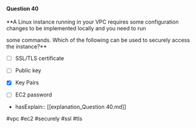 #### Question  40


**A Linux instance running in your VPC requires some configuration changes to be implemented locally and you need to run

some commands. Which of the following can be used to securely access the instance?**


- [ ] SSL/TLS certificate


- [ ] Public key


- [x] Key Pairs


- [ ] EC2 password



- hasExplain:: [[explanation_Question  40.md]]

#vpc #ec2 #securely #ssl #tls 